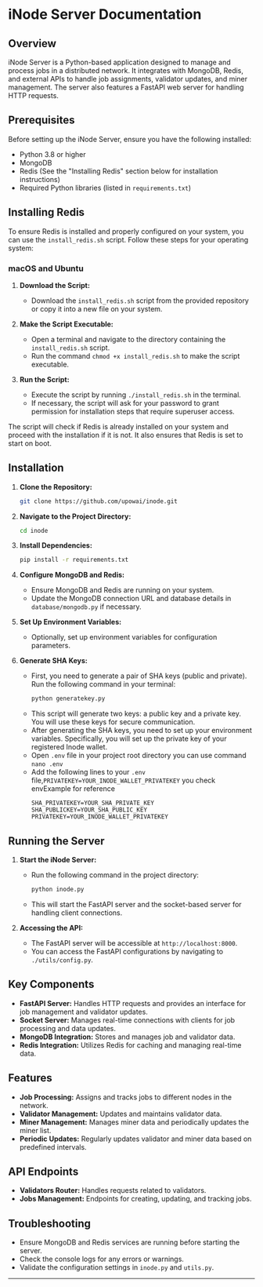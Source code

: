 # iNode Server Documentation

## Overview

iNode Server is a Python-based application designed to manage and process jobs in a distributed network. It integrates with MongoDB, Redis, and external APIs to handle job assignments, validator updates, and miner management. The server also features a FastAPI web server for handling HTTP requests.

## Prerequisites

Before setting up the iNode Server, ensure you have the following installed:

- Python 3.8 or higher
- MongoDB
- Redis (See the "Installing Redis" section below for installation instructions)
- Required Python libraries (listed in `requirements.txt`)

## Installing Redis

To ensure Redis is installed and properly configured on your system, you can use the `install_redis.sh` script. Follow these steps for your operating system:

### macOS and Ubuntu

1. **Download the Script:**

   - Download the `install_redis.sh` script from the provided repository or copy it into a new file on your system.

2. **Make the Script Executable:**

   - Open a terminal and navigate to the directory containing the `install_redis.sh` script.
   - Run the command `chmod +x install_redis.sh` to make the script executable.

3. **Run the Script:**
   - Execute the script by running `./install_redis.sh` in the terminal.
   - If necessary, the script will ask for your password to grant permission for installation steps that require superuser access.

The script will check if Redis is already installed on your system and proceed with the installation if it is not. It also ensures that Redis is set to start on boot.

## Installation

1. **Clone the Repository:**

   ```bash
   git clone https://github.com/upowai/inode.git
   ```

2. **Navigate to the Project Directory:**

   ```bash
   cd inode
   ```

3. **Install Dependencies:**

   ```bash
   pip install -r requirements.txt
   ```

4. **Configure MongoDB and Redis:**

   - Ensure MongoDB and Redis are running on your system.
   - Update the MongoDB connection URL and database details in `database/mongodb.py` if necessary.

5. **Set Up Environment Variables:**

   - Optionally, set up environment variables for configuration parameters.

6. **Generate SHA Keys:**
   - First, you need to generate a pair of SHA keys (public and private). Run the following command in your terminal:
     ```bash
     python generatekey.py
     ```
   - This script will generate two keys: a public key and a private key. You will use these keys for secure communication.
   - After generating the SHA keys, you need to set up your environment variables. Specifically, you will set up the private key of your registered Inode wallet.
   - Open `.env` file in your project root directory you can use command `nano .env`
   - Add the following lines to your `.env` file,`PRIVATEKEY=YOUR_INODE_WALLET_PRIVATEKEY` you check envExample for reference
     ```
     SHA_PRIVATEKEY=YOUR_SHA_PRIVATE_KEY
     SHA_PUBLICKEY=YOUR_SHA_PUBLIC_KEY
     PRIVATEKEY=YOUR_INODE_WALLET_PRIVATEKEY
     ```

## Running the Server

1. **Start the iNode Server:**

   - Run the following command in the project directory:
     ```bash
     python inode.py
     ```
   - This will start the FastAPI server and the socket-based server for handling client connections.

2. **Accessing the API:**
   - The FastAPI server will be accessible at `http://localhost:8000`.
   - You can access the FastAPI configurations by navigating to `./utils/config.py`.

## Key Components

- **FastAPI Server:** Handles HTTP requests and provides an interface for job management and validator updates.
- **Socket Server:** Manages real-time connections with clients for job processing and data updates.
- **MongoDB Integration:** Stores and manages job and validator data.
- **Redis Integration:** Utilizes Redis for caching and managing real-time data.

## Features

- **Job Processing:** Assigns and tracks jobs to different nodes in the network.
- **Validator Management:** Updates and maintains validator data.
- **Miner Management:** Manages miner data and periodically updates the miner list.
- **Periodic Updates:** Regularly updates validator and miner data based on predefined intervals.

## API Endpoints

- **Validators Router:** Handles requests related to validators.
- **Jobs Management:** Endpoints for creating, updating, and tracking jobs.

## Troubleshooting

- Ensure MongoDB and Redis services are running before starting the server.
- Check the console logs for any errors or warnings.
- Validate the configuration settings in `inode.py` and `utils.py`.

---
